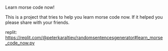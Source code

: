 Learn morse code now!

This is a project that tries to help you learn morse code now. If it helped you please share with your friends.

replit: https://replit.com/@peterkaraltiev/randomsentencesgenerator#learn_morse_code_now.py
